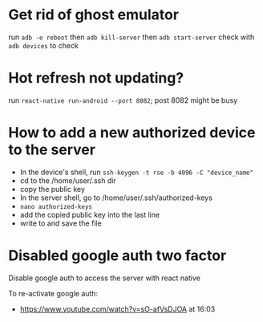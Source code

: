 # Get rid of ghost emulator 

run `adb -e reboot` then `adb kill-server` then `adb start-server`
check with `adb devices` to check

# Hot refresh not updating? 

run `react-native run-android --port 8082`; post 8082 might be busy

# How to add a new authorized device to the server

- In the device's shell, run `ssh-keygen -t rse -b 4096 -C "device_name"`
- cd to the /home/user/.ssh dir 
- copy the public key 
- In the server shell, go to /home/user/.ssh/authorized-keys
- `nano authorized-keys`
- add the copied public key into the last line
- write to and save the file

# Disabled google auth two factor

Disable google auth to access the server with react native

To re-activate google auth:
-  https://www.youtube.com/watch?v=sO-afVsDJOA at 16:03

